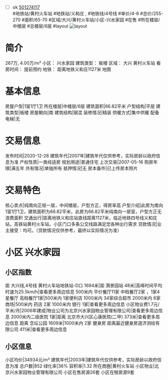 - [ ] ok [501274117](https://bj.5i5j.com/ershoufang/501274117.html)  
 #地铁站/黄村火车站 #地铁站/义和庄 ,  #地铁线/4号线
#单价/4-6 #总价/255-270 #面积/65-70   #区域/大兴/黄村火车站/小区-兴水家园 #在售 #所在楼层/中楼层 #总楼层/6层 #layout 
![layout](http://image2a.5i5j.com/scm/HOUSE_CUSTOMER/45ddfea4e74345aab742e56115224fc5.jpg_P5.jpg) 
# 简介 
 267万,  4.00万/m² 
小区： 兴水家园
建筑类型： 板楼
区域： 大兴 黄村火车站
看房时间： 提前预约
地铁： 距离地铁义和庄1127米 地图
# 基本信息 
 房屋户型|1室1厅1卫
所在楼层|中楼层/6层
建筑面积|66.82平米
户型结构|平层
建筑类型|板楼
房屋朝向|南
建筑结构|钢混
装修情况|精装
供暖方式|集中供暖
配备电梯|无
# 交易信息 
 发布时间|2020-12-28
建筑年代|2007年|建筑年代仅供参考，实际房龄以政府信息为准
产权性质|一类经适房
规划用途|普通住宅
上次交易|2007-05-16
购房年限|满五年
共有情况|单独所有
抵押情况|无
房本备件|已上传房本照片
# 交易特色 
 核心卖点|纯南向正规一居，中间楼层，户型方正，得房率高
户型介绍|此房为南向1室1厅1卫，建筑面积为66.82平米，此房为66.82平米纯南向一居室，户型方正无浪费面积
交通出行|距离地铁义和庄站直线距离1127米，临近地铁四号线义和庄站，高铁站黄村火车站，小区门口多条公交线路满足您各种出行需求
贷款情况|业主接受：均可。（贷款情况仅供参考，最终以实际情况为准）
# 小区 兴水家园
## 小区指数 
 距 大兴线,4号线 黄村火车站地铁站-D口 1694米|距 漪景园站 48米|高峰时间平均时速为25.5km/h|查看更多周边信息
500米内 平价餐厅11家
中档餐厅2家 ，1家4星餐厅
高档餐厅1家|500米内 1家便利店
1000米内 34家综合超市
2000米内 6家商场|500米内 药店 2家
1000米内 银行 1家|查看更多周边信息
小区物业费1.7元/平米/月|2006年建成|物业公司为北京兴水家园物业管理有限公司|查看更多周边信息
2000米内二级医院 1家|距离 北京市大兴区心康医院(二甲)  373米|查看更多周边信息
距离 念坛公园 1609米|1000米内 2家 健身房
距离最近健身房道济测绘有限公司 411米|查看更多周边信息
## 小区信息 
 小区均价|34934元/m²
建筑年代|2003年|建筑年代仅供参考，实际房龄以政府信息为准
总户数|852
绿化率|36%
容积率|1.32
所在商圈|黄村火车站
小区物业|北京兴水家园物业管理有限公司
小区在售房源26套
小区在租房源9套
